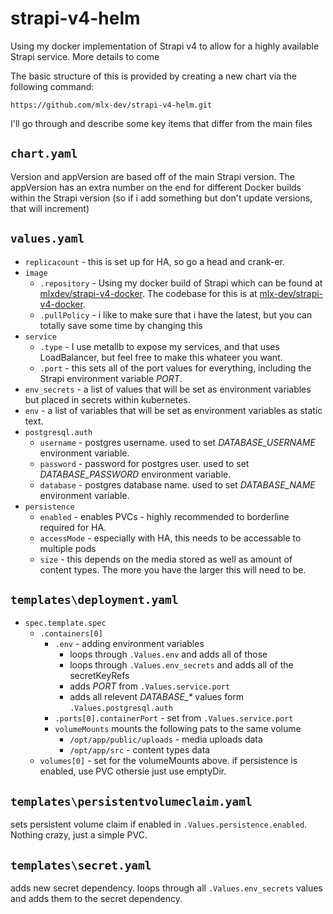 # strapi-v4-helm

Using my docker implementation of Strapi v4 to allow for a highly available Strapi service. More details to come

The basic structure of this is provided by creating a new chart via the following command:

```
https://github.com/mlx-dev/strapi-v4-helm.git
```

I'll go through and describe some key items that differ from the main files

## `chart.yaml`

Version and appVersion are based off of the main Strapi version. The appVersion has an extra number on the end for different Docker builds within the Strapi version (so if i add something but don't update versions, that will increment)

## `values.yaml`
- `replicacount` - this is set up for HA, so go a head and crank-er.
- `image`
  - `.repository` - Using my docker build of Strapi which can be found at [mlxdev/strapi-v4-docker](https://hub.docker.com/repository/docker/mlxdev/strapi-v4-docker). The codebase for this is at [mlx-dev/strapi-v4-docker](https://github.com/mlx-dev/strapi-v4-docker).
  - `.pullPolicy` - i like to make sure that i have the latest, but you can totally save some time by changing this
- `service`
  - `.type` - I use metallb to expose my services, and that uses LoadBalancer, but feel free to make this whateer you want.
  - `.port` - this sets all of the port values for everything, including the Strapi environment variable _PORT_.
- `env_secrets` - a list of values that will be set as environment variables but placed in secrets within kubernetes.
- `env` - a list of variables that will be set as environment variables as static text.
- `postgresql.auth`
  - `username` - postgres username. used to set _DATABASE_USERNAME_ environment variable.
  - `password` - password for postgres user. used to set _DATABASE_PASSWORD_ environment variable.
  - `database` - postgres database name. used to set _DATABASE_NAME_ environment variable.
- `persistence`
  - `enabled` - enables PVCs - highly recommended to borderline required for HA.
  - `accessMode` - especially with HA, this needs to be accessable to multiple pods
  - `size` - this depends on the media stored as well as amount of content types. The more you have the larger this will need to be.

## `templates\deployment.yaml`
- `spec.template.spec`
  - `.containers[0]`
    - `.env` - adding environment variables
      - loops through `.Values.env` and adds all of those
      - loops through `.Values.env_secrets` and adds all of the secretKeyRefs
      - adds _PORT_ from `.Values.service.port`
      - adds all relevent _DATABASE\_*_ values form `.Values.postgresql.auth`
    - `.ports[0].containerPort` - set from `.Values.service.port`
    - `volumeMounts` mounts the following pats to the same volume
      - `/opt/app/public/uploads` - media uploads data
      - `/opt/app/src` - content types data
  - `volumes[0]` - set for the volumeMounts above. if persistence is enabled, use PVC othersie just use emptyDir.

## `templates\persistentvolumeclaim.yaml`
sets persistent volume claim if enabled in `.Values.persistence.enabled`. Nothing crazy, just a simple PVC.


## `templates\secret.yaml`
adds new secret dependency. loops through all `.Values.env_secrets` values and adds them to the secret dependency.
